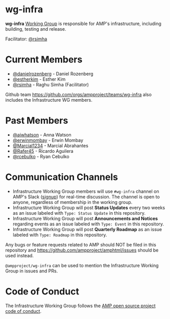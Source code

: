 # wg-infra
**wg-infra** [Working Group](https://github.com/ampproject/meta/blob/master/GOVERNANCE.md#working-groups) is responsible  for AMP's infrastructure, including building, testing and release. 

Facilitator: [@rsimha](https://github.com/rsimha)

# Current Members
- [@danielrozenberg](https://github.com/danielrozenberg) - Daniel Rozenberg
- [@estherkim](https://github.com/estherkim) - Esther Kim
- [@rsimha](https://github.com/rsimha) - Raghu Simha (Facilitator)

Github team https://github.com/orgs/ampproject/teams/wg-infra also includes the Infrastructure WG members.

# Past Members
- [@ajwhatson](https://github.com/ajwhatson) - Anna Watson
- [@erwinmombay](https://github.com/erwinmombay) - Erwin Mombay
- [@Marcial1234](https://github.com/Marcial1234) - Marcial Abrahantes
- [@Rafer45](https://github.com/rafer45) - Ricardo Aguilera
- [@rcebulko](https://github.com/rcebulko) - Ryan Cebulko

# Communication Channels
- Infrastructure Working Group members will use `#wg-infra` channel on AMP's Slack ([signup](https://docs.google.com/forms/d/e/1FAIpQLSd83J2IZA6cdR6jPwABGsJE8YL4pkypAbKMGgUZZriU7Qu6Tg/viewform?fbzx=4406980310789882877)) for real-time discussion. The channel is open to anyone, regardless of membership in the working group.
- Infrastructure Working Group will post **Status Updates** every two weeks as an issue labeled with `Type: Status Update` in this repository.
- Infrastructure Working Group will post **Announcements and Notices** regarding events as an issue labeled with `Type: Event` in this repository.
- Infrastructure Working Group will post **Quarterly Roadmap** as an issue labeled with `Type: Roadmap` in this repository.

Any bugs or feature requests related to AMP should NOT be filed in this repository and https://github.com/ampproject/amphtml/issues should be used instead.

`@ampproject/wg-infra` can be used to mention the Infrastructure Working Group in issues and PRs.

# Code of Conduct
The Infrastructure Working Group follows the [AMP open source project code of conduct](https://github.com/ampproject/meta/blob/master/CODE_OF_CONDUCT.md).
